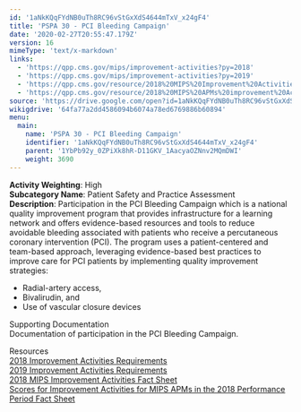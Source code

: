 ```yaml
---
id: '1aNkKQqFYdNB0uTh8RC96vStGxXdS4644mTxV_x24gF4'
title: 'PSPA 30 - PCI Bleeding Campaign'
date: '2020-02-27T20:55:47.179Z'
version: 16
mimeType: 'text/x-markdown'
links:
  - 'https://qpp.cms.gov/mips/improvement-activities?py=2018'
  - 'https://qpp.cms.gov/mips/improvement-activities?py=2019'
  - 'https://qpp.cms.gov/resource/2018%20MIPS%20Improvement%20Activities%20Fact%20Sheet'
  - 'https://qpp.cms.gov/resource/2018%20MIPS%20APMs%20improvement%20Activities%20scores%20fact%20sheet'
source: 'https://drive.google.com/open?id=1aNkKQqFYdNB0uTh8RC96vStGxXdS4644mTxV_x24gF4'
wikigdrive: '64fa77a2dd4586094b6074a78ed6769886b60894'
menu:
  main:
    name: 'PSPA 30 - PCI Bleeding Campaign'
    identifier: '1aNkKQqFYdNB0uTh8RC96vStGxXdS4644mTxV_x24gF4'
    parent: '1YbPb92y_0ZPiXk8hR-D11GKV_1AacyaOZNnv2MQmDWI'
    weight: 3690
---
```





**Activity Weighting**: High  
**Subcategory Name**: Patient Safety and Practice Assessment  
**Description**: Participation in the PCI Bleeding Campaign which is a national quality improvement program that provides infrastructure for a learning network and offers evidence-based resources and tools to reduce avoidable bleeding associated with patients who receive a percutaneous coronary intervention (PCI). The program uses a patient-centered and team-based approach, leveraging evidence-based best practices to improve care for PCI patients by implementing quality improvement strategies:
* Radial-artery access,
* Bivalirudin, and
* Use of vascular closure devices




Supporting Documentation  
Documentation of participation in the PCI Bleeding Campaign.




Resources  
[2018 Improvement Activities Requirements](https://qpp.cms.gov/mips/improvement-activities?py=2018)  
[2019 Improvement Activities Requirements](https://qpp.cms.gov/mips/improvement-activities?py=2019)  
[2018 MIPS Improvement Activities Fact Sheet](https://qpp.cms.gov/resource/2018%20MIPS%20Improvement%20Activities%20Fact%20Sheet)  
[Scores for Improvement Activities for MIPS APMs in the 2018 Performance Period Fact Sheet](https://qpp.cms.gov/resource/2018%20MIPS%20APMs%20improvement%20Activities%20scores%20fact%20sheet)

